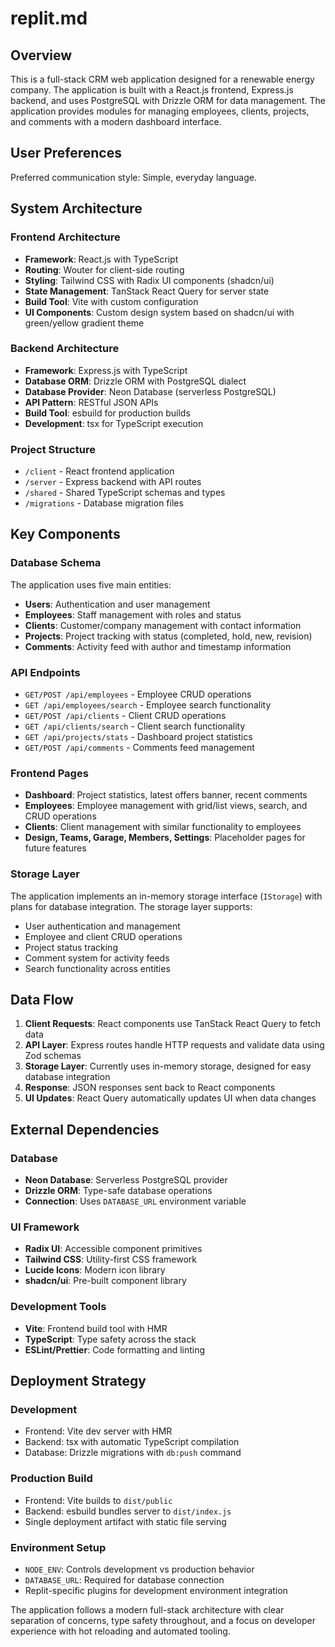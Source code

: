 # replit.md

## Overview

This is a full-stack CRM web application designed for a renewable energy company. The application is built with a React.js frontend, Express.js backend, and uses PostgreSQL with Drizzle ORM for data management. The application provides modules for managing employees, clients, projects, and comments with a modern dashboard interface.

## User Preferences

Preferred communication style: Simple, everyday language.

## System Architecture

### Frontend Architecture
- **Framework**: React.js with TypeScript
- **Routing**: Wouter for client-side routing
- **Styling**: Tailwind CSS with Radix UI components (shadcn/ui)
- **State Management**: TanStack React Query for server state
- **Build Tool**: Vite with custom configuration
- **UI Components**: Custom design system based on shadcn/ui with green/yellow gradient theme

### Backend Architecture
- **Framework**: Express.js with TypeScript
- **Database ORM**: Drizzle ORM with PostgreSQL dialect
- **Database Provider**: Neon Database (serverless PostgreSQL)
- **API Pattern**: RESTful JSON APIs
- **Build Tool**: esbuild for production builds
- **Development**: tsx for TypeScript execution

### Project Structure
- `/client` - React frontend application
- `/server` - Express backend with API routes
- `/shared` - Shared TypeScript schemas and types
- `/migrations` - Database migration files

## Key Components

### Database Schema
The application uses five main entities:
- **Users**: Authentication and user management
- **Employees**: Staff management with roles and status
- **Clients**: Customer/company management with contact information
- **Projects**: Project tracking with status (completed, hold, new, revision)
- **Comments**: Activity feed with author and timestamp information

### API Endpoints
- `GET/POST /api/employees` - Employee CRUD operations
- `GET /api/employees/search` - Employee search functionality
- `GET/POST /api/clients` - Client CRUD operations
- `GET /api/clients/search` - Client search functionality
- `GET /api/projects/stats` - Dashboard project statistics
- `GET/POST /api/comments` - Comments feed management

### Frontend Pages
- **Dashboard**: Project statistics, latest offers banner, recent comments
- **Employees**: Employee management with grid/list views, search, and CRUD operations
- **Clients**: Client management with similar functionality to employees
- **Design, Teams, Garage, Members, Settings**: Placeholder pages for future features

### Storage Layer
The application implements an in-memory storage interface (`IStorage`) with plans for database integration. The storage layer supports:
- User authentication and management
- Employee and client CRUD operations
- Project status tracking
- Comment system for activity feeds
- Search functionality across entities

## Data Flow

1. **Client Requests**: React components use TanStack React Query to fetch data
2. **API Layer**: Express routes handle HTTP requests and validate data using Zod schemas
3. **Storage Layer**: Currently uses in-memory storage, designed for easy database integration
4. **Response**: JSON responses sent back to React components
5. **UI Updates**: React Query automatically updates UI when data changes

## External Dependencies

### Database
- **Neon Database**: Serverless PostgreSQL provider
- **Drizzle ORM**: Type-safe database operations
- **Connection**: Uses `DATABASE_URL` environment variable

### UI Framework
- **Radix UI**: Accessible component primitives
- **Tailwind CSS**: Utility-first CSS framework
- **Lucide Icons**: Modern icon library
- **shadcn/ui**: Pre-built component library

### Development Tools
- **Vite**: Frontend build tool with HMR
- **TypeScript**: Type safety across the stack
- **ESLint/Prettier**: Code formatting and linting

## Deployment Strategy

### Development
- Frontend: Vite dev server with HMR
- Backend: tsx with automatic TypeScript compilation
- Database: Drizzle migrations with `db:push` command

### Production Build
- Frontend: Vite builds to `dist/public`
- Backend: esbuild bundles server to `dist/index.js`
- Single deployment artifact with static file serving

### Environment Setup
- `NODE_ENV`: Controls development vs production behavior
- `DATABASE_URL`: Required for database connection
- Replit-specific plugins for development environment integration

The application follows a modern full-stack architecture with clear separation of concerns, type safety throughout, and a focus on developer experience with hot reloading and automated tooling.